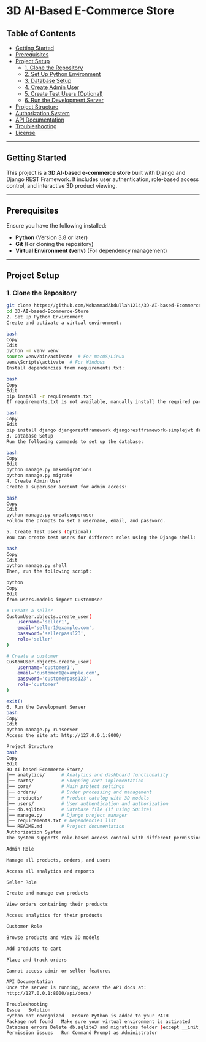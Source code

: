 # 3D AI-Based E-Commerce Store  

## Table of Contents  
- [Getting Started](#getting-started)  
- [Prerequisites](#prerequisites)  
- [Project Setup](#project-setup)  
  - [1. Clone the Repository](#1-clone-the-repository)  
  - [2. Set Up Python Environment](#2-set-up-python-environment)  
  - [3. Database Setup](#3-database-setup)  
  - [4. Create Admin User](#4-create-admin-user)  
  - [5. Create Test Users (Optional)](#5-create-test-users-optional)  
  - [6. Run the Development Server](#6-run-the-development-server)  
- [Project Structure](#project-structure)  
- [Authorization System](#authorization-system)  
- [API Documentation](#api-documentation)  
- [Troubleshooting](#troubleshooting)  
- [License](#license)  

---

## Getting Started  
This project is a **3D AI-based e-commerce store** built with Django and Django REST Framework. It includes user authentication, role-based access control, and interactive 3D product viewing.  

---

## Prerequisites  
Ensure you have the following installed:  

- **Python** (Version 3.8 or later)  
- **Git** (For cloning the repository)  
- **Virtual Environment (venv)** (For dependency management)  

---

## Project Setup  

### 1. Clone the Repository  
```bash
git clone https://github.com/MohammadAbdullah1214/3D-AI-based-Ecommerce-Store.git  
cd 3D-AI-based-Ecommerce-Store  
2. Set Up Python Environment
Create and activate a virtual environment:

bash
Copy
Edit
python -m venv venv  
source venv/bin/activate  # For macOS/Linux  
venv\Scripts\activate  # For Windows  
Install dependencies from requirements.txt:

bash
Copy
Edit
pip install -r requirements.txt  
If requirements.txt is not available, manually install the required packages:

bash
Copy
Edit
pip install django djangorestframework djangorestframework-simplejwt drf-spectacular pillow  
3. Database Setup
Run the following commands to set up the database:

bash
Copy
Edit
python manage.py makemigrations  
python manage.py migrate  
4. Create Admin User
Create a superuser account for admin access:

bash
Copy
Edit
python manage.py createsuperuser  
Follow the prompts to set a username, email, and password.

5. Create Test Users (Optional)
You can create test users for different roles using the Django shell:

bash
Copy
Edit
python manage.py shell  
Then, run the following script:

python
Copy
Edit
from users.models import CustomUser

# Create a seller  
CustomUser.objects.create_user(  
    username='seller1',  
    email='seller1@example.com',  
    password='sellerpass123',  
    role='seller'  
)  

# Create a customer  
CustomUser.objects.create_user(  
    username='customer1',  
    email='customer1@example.com',  
    password='customerpass123',  
    role='customer'  
)  

exit()  
6. Run the Development Server
bash
Copy
Edit
python manage.py runserver  
Access the site at: http://127.0.0.1:8000/

Project Structure
bash
Copy
Edit
3D-AI-based-Ecommerce-Store/  
│── analytics/      # Analytics and dashboard functionality  
│── carts/          # Shopping cart implementation  
│── core/           # Main project settings  
│── orders/         # Order processing and management  
│── products/       # Product catalog with 3D models  
│── users/          # User authentication and authorization  
│── db.sqlite3      # Database file (if using SQLite)  
│── manage.py       # Django project manager  
│── requirements.txt # Dependencies list  
└── README.md       # Project documentation  
Authorization System
The system supports role-based access control with different permissions:

Admin Role

Manage all products, orders, and users

Access all analytics and reports

Seller Role

Create and manage own products

View orders containing their products

Access analytics for their products

Customer Role

Browse products and view 3D models

Add products to cart

Place and track orders

Cannot access admin or seller features

API Documentation
Once the server is running, access the API docs at:
http://127.0.0.1:8000/api/docs/

Troubleshooting
Issue	Solution
Python not recognized	Ensure Python is added to your PATH
Package not found	Make sure your virtual environment is activated
Database errors	Delete db.sqlite3 and migrations folder (except __init__.py) and run migrations again
Permission issues	Run Command Prompt as Administrator